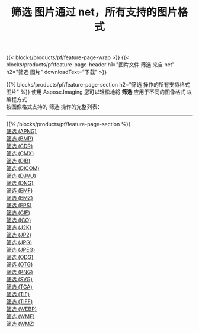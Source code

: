 ﻿---
title: 筛选 图片通过 net，所有支持的图片格式 
weight: 3920
url: /zh-hans/net/filter 
lang: zh-hans
langdirlevel: 2
locales: zh-hans,ja,it,ru,de,es,fr,nl,id,lt,pl,pt,vi,tr,ko,zh-hant,ar,hi,th,sv,cs,uk,he
description: 使用 Aspose.Imaging 你可以轻松地通过 net 获取 筛选 图像
---

{{< blocks/products/pf/feature-page-wrap >}}
{{< blocks/products/pf/feature-page-header h1="图片文件 筛选 来自 net" h2="筛选 图片" downloadText="下载" >}}


{{% blocks/products/pf/feature-page-section  h2="筛选 操作的所有支持格式图片" %}}
使用 Aspose.Imaging 您可以轻松地将 **筛选** 应用于不同的图像格式 以编程方式
<br/>
按图像格式支持的 筛选 操作的完整列表：
<hr/>
{{% /blocks/products/pf/feature-page-section %}}
<div class="container-fluid productfamilypage bg-gray">
    <div class="convertypes bg-gray agp-content section">
        <div class="container">
		<div class="row other-converters">
		    <div class='col-md-2 other-converter remove-lp remove-rp'><a href="/imaging/zh-hans/net/filter/apng" >筛选 (APNG)</a></div><div class='col-md-2 other-converter remove-lp remove-rp'><a href="/imaging/zh-hans/net/filter/bmp" >筛选 (BMP)</a></div><div class='col-md-2 other-converter remove-lp remove-rp'><a href="/imaging/zh-hans/net/filter/cdr" >筛选 (CDR)</a></div><div class='col-md-2 other-converter remove-lp remove-rp'><a href="/imaging/zh-hans/net/filter/cmx" >筛选 (CMX)</a></div><div class='col-md-2 other-converter remove-lp remove-rp'><a href="/imaging/zh-hans/net/filter/dib" >筛选 (DIB)</a></div><div class='col-md-2 other-converter remove-lp remove-rp'><a href="/imaging/zh-hans/net/filter/dicom" >筛选 (DICOM)</a></div><div class='col-md-2 other-converter remove-lp remove-rp'><a href="/imaging/zh-hans/net/filter/djvu" >筛选 (DJVU)</a></div><div class='col-md-2 other-converter remove-lp remove-rp'><a href="/imaging/zh-hans/net/filter/dng" >筛选 (DNG)</a></div><div class='col-md-2 other-converter remove-lp remove-rp'><a href="/imaging/zh-hans/net/filter/emf" >筛选 (EMF)</a></div><div class='col-md-2 other-converter remove-lp remove-rp'><a href="/imaging/zh-hans/net/filter/emz" >筛选 (EMZ)</a></div><div class='col-md-2 other-converter remove-lp remove-rp'><a href="/imaging/zh-hans/net/filter/eps" >筛选 (EPS)</a></div><div class='col-md-2 other-converter remove-lp remove-rp'><a href="/imaging/zh-hans/net/filter/gif" >筛选 (GIF)</a></div><div class='col-md-2 other-converter remove-lp remove-rp'><a href="/imaging/zh-hans/net/filter/ico" >筛选 (ICO)</a></div><div class='col-md-2 other-converter remove-lp remove-rp'><a href="/imaging/zh-hans/net/filter/j2k" >筛选 (J2K)</a></div><div class='col-md-2 other-converter remove-lp remove-rp'><a href="/imaging/zh-hans/net/filter/jp2" >筛选 (JP2)</a></div><div class='col-md-2 other-converter remove-lp remove-rp'><a href="/imaging/zh-hans/net/filter/jpg" >筛选 (JPG)</a></div><div class='col-md-2 other-converter remove-lp remove-rp'><a href="/imaging/zh-hans/net/filter/jpeg" >筛选 (JPEG)</a></div><div class='col-md-2 other-converter remove-lp remove-rp'><a href="/imaging/zh-hans/net/filter/odg" >筛选 (ODG)</a></div><div class='col-md-2 other-converter remove-lp remove-rp'><a href="/imaging/zh-hans/net/filter/otg" >筛选 (OTG)</a></div><div class='col-md-2 other-converter remove-lp remove-rp'><a href="/imaging/zh-hans/net/filter/png" >筛选 (PNG)</a></div><div class='col-md-2 other-converter remove-lp remove-rp'><a href="/imaging/zh-hans/net/filter/svg" >筛选 (SVG)</a></div><div class='col-md-2 other-converter remove-lp remove-rp'><a href="/imaging/zh-hans/net/filter/tga" >筛选 (TGA)</a></div><div class='col-md-2 other-converter remove-lp remove-rp'><a href="/imaging/zh-hans/net/filter/tif" >筛选 (TIF)</a></div><div class='col-md-2 other-converter remove-lp remove-rp'><a href="/imaging/zh-hans/net/filter/tiff" >筛选 (TIFF)</a></div><div class='col-md-2 other-converter remove-lp remove-rp'><a href="/imaging/zh-hans/net/filter/webp" >筛选 (WEBP)</a></div><div class='col-md-2 other-converter remove-lp remove-rp'><a href="/imaging/zh-hans/net/filter/wmf" >筛选 (WMF)</a></div><div class='col-md-2 other-converter remove-lp remove-rp'><a href="/imaging/zh-hans/net/filter/wmz" >筛选 (WMZ)</a></div>
                </div>
        </div>
    </div>
</div>
<br/>


